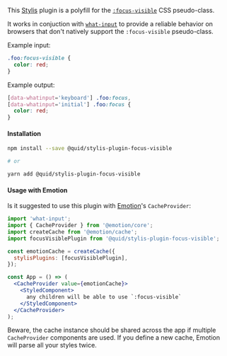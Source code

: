 This [Stylis][stylis] plugin is a polyfill for the [`:focus-visible`][focus-visible] CSS pseudo-class.

It works in conjuction with [`what-input`][what-input] to provide a reliable behavior on browsers
that don't natively support the `:focus-visible` pseudo-class.

Example input:

```css
.foo:focus-visible {
  color: red;
}
```

Example output:

```css
[data-whatinput='keyboard'] .foo:focus,
[data-whatinput='initial'] .foo:focus {
  color: red;
}
```

#### Installation

```bash
npm install --save @quid/stylis-plugin-focus-visible

# or

yarn add @quid/stylis-plugin-focus-visible
```

#### Usage with Emotion

Is it suggested to use this plugin with [Emotion][emotion]'s `CacheProvider`:

```jsx static
import 'what-input';
import { CacheProvider } from '@emotion/core';
import createCache from '@emotion/cache';
import focusVisiblePlugin from '@quid/stylis-plugin-focus-visible';

const emotionCache = createCache({
  stylisPlugins: [focusVisiblePlugin],
});

const App = () => (
  <CacheProvider value={emotionCache}>
    <StyledComponent>
      any children will be able to use `:focus-visible`
    </StyledComponent>
  </CacheProvider>
);
```

Beware, the cache instance should be shared across the app if multiple `CacheProvider`
components are used. If you define a new cache, Emotion will parse all your styles twice.

[stylis]: https://github.com/thysultan/stylis.js
[focus-visible]: https://developer.mozilla.org/en-US/docs/Web/CSS/:focus-visible
[what-input]: https://github.com/ten1seven/what-input
[emotion]: https://emotion.sh

